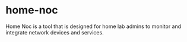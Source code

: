 # home-noc
Home Noc is a tool that is designed for home lab admins to monitor and integrate network devices and services.
